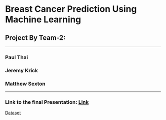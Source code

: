 # Breast Cancer Prediction Using Machine Learning 
##  Project By Team-2:
---
### Paul Thai
### Jeremy Krick
### Matthew Sexton
---

### Link to the final Presentation: [Link](https://vimeo.com/802606488)
[Dataset](https://archive-beta.ics.uci.edu/dataset/17/breast+cancer+wisconsin+diagnostic "Breast Cancer dataset")

